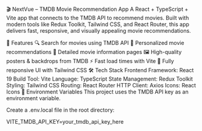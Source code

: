 🎬 NextVue – TMDB Movie Recommendation App
A React + TypeScript + Vite app that connects to the TMDB API to recommend movies.
Built with modern tools like Redux Toolkit, Tailwind CSS, and React Router, this app delivers fast, responsive, and visually appealing movie recommendations.

🚀 Features
🔍 Search for movies using TMDB API
🎯 Personalized movie recommendations
📜 Detailed movie information pages
🖼️ High-quality posters & backdrops from TMDB
⚡ Fast load times with Vite
🎨 Fully responsive UI with Tailwind CSS
🛠️ Tech Stack
Frontend Framework: React 19
Build Tool: Vite
Language: TypeScript
State Management: Redux Toolkit
Styling: Tailwind CSS
Routing: React Router
HTTP Client: Axios
Icons: React Icons
🔑 Environment Variables
This project uses the TMDB API key as an environment variable.

Create a .env.local file in the root directory:

VITE_TMDB_API_KEY=your_tmdb_api_key_here
